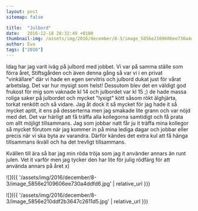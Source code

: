 ```yaml
---
layout: post
sitemap: false

title:  "Julbord"
date:   2016-12-18 20:32:49 +0100
thumbnail-img: /assets/img/2016/december/8-3/image_5856e2109606ee730a4ddfd6.jpg
author: Eva
tags: ["2016"]
---
```


Idag har jag varit iväg på julbord med jobbet. Vi var på samma ställe som förra året, Stiftsgården och även denna gång så var vi i en privat "vinkällare" där vi hade en egen servitris och julbord dukat just för vårat arbetslag. Det var hur mysigt som helst! Dessutom blev det en väldigt god frukost för mig som vaknade kl 14 och julbordet var kl 15 ;) de hade massa roliga saker på julbordet och mycket "lyxigt" kött såsom rökt älghjärta, torkat renkött och så vidare. Jag åt dock it så mycket för jag hade it så mycket aptit, it ens på desserterna men jag smakade lite grann och var nöjd med det. Det var härligt att få träffa alla kollegorna samtidigt och få prata om allt möjligt tillsammans. Jag som jobbar natt får ju it träffa mina kollegor så mycket förutom när jag kommer in på mina lediga dagar och jobbar eller precis när vi ska byta av varandra. Därför kändes det extra kul att få hänga tillsammans ikväll och ha det trevligt tillsammans. 

Kvällen till ära så bar jag min röda tröja som jag it använder annars än runt julen. Vet it varför men jag tycker den har lite för julig rödfärg för att använda annars på året x)

![]({{ '/assets/img/2016/december/8-3/image_5856e2109606ee730a4ddfd6.jpg'  | relative_url }})

![]({{ '/assets/img/2016/december/8-3/image_5856e210ddf2b3647c2611d5.jpg'  | relative_url }})

